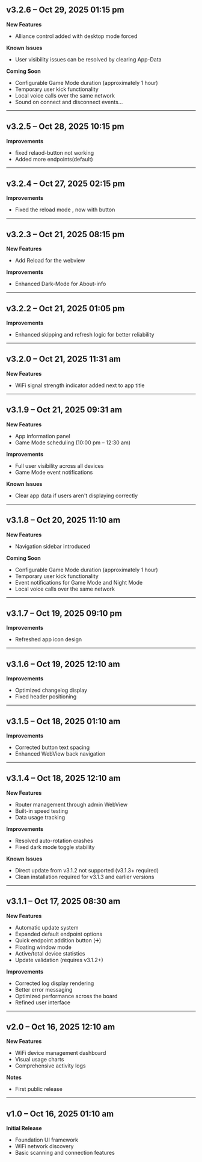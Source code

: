 ## v3.2.6 – Oct 29, 2025 01:15 pm

**New Features**
- Alliance control added with desktop mode forced

**Known Issues**
- User visibility issues can be resolved by clearing App-Data

**Coming Soon**
- Configurable Game Mode duration (approximately 1 hour)
- Temporary user kick functionality
- Local voice calls over the same network
- Sound on connect and disconnect events...

---


## v3.2.5 – Oct 28, 2025 10:15 pm

**Improvements**
- fixed relaod-button not working
- Added more endpoints(default)

---


## v3.2.4 – Oct 27, 2025 02:15 pm

**Improvements**
- Fixed the reload mode , now with button

---

## v3.2.3 – Oct 21, 2025 08:15 pm

**New Features**
- Add Reload for the webview

**Improvements**
- Enhanced Dark-Mode for About-info

---

## v3.2.2 – Oct 21, 2025 01:05 pm

**Improvements**
- Enhanced skipping and refresh logic for better reliability

---

## v3.2.0 – Oct 21, 2025 11:31 am

**New Features**
- WiFi signal strength indicator added next to app title

---

## v3.1.9 – Oct 21, 2025 09:31 am

**New Features**
- App information panel
- Game Mode scheduling (10:00 pm – 12:30 am)

**Improvements**
- Full user visibility across all devices
- Game Mode event notifications

**Known Issues**
- Clear app data if users aren't displaying correctly

---

## v3.1.8 – Oct 20, 2025 11:10 am

**New Features**
- Navigation sidebar introduced

**Coming Soon**
- Configurable Game Mode duration (approximately 1 hour)
- Temporary user kick functionality
- Event notifications for Game Mode and Night Mode
- Local voice calls over the same network

---

## v3.1.7 – Oct 19, 2025 09:10 pm

**Improvements**
- Refreshed app icon design

---

## v3.1.6 – Oct 19, 2025 12:10 am

**Improvements**
- Optimized changelog display
- Fixed header positioning

---

## v3.1.5 – Oct 18, 2025 01:10 am

**Improvements**
- Corrected button text spacing
- Enhanced WebView back navigation

---

## v3.1.4 – Oct 18, 2025 12:10 am

**New Features**
- Router management through admin WebView
- Built-in speed testing
- Data usage tracking

**Improvements**
- Resolved auto-rotation crashes
- Fixed dark mode toggle stability

**Known Issues**
- Direct update from v3.1.2 not supported (v3.1.3+ required)
- Clean installation required for v3.1.3 and earlier versions

---

## v3.1.1 – Oct 17, 2025 08:30 am

**New Features**
- Automatic update system
- Expanded default endpoint options
- Quick endpoint addition button (➕)
- Floating window mode
- Active/total device statistics
- Update validation (requires v3.1.2+)

**Improvements**
- Corrected log display rendering
- Better error messaging
- Optimized performance across the board
- Refined user interface

---

## v2.0 – Oct 16, 2025 12:10 am

**New Features**
- WiFi device management dashboard
- Visual usage charts
- Comprehensive activity logs

**Notes**
- First public release

---

## v1.0 – Oct 16, 2025 01:10 am

**Initial Release**
- Foundation UI framework
- WiFi network discovery
- Basic scanning and connection features